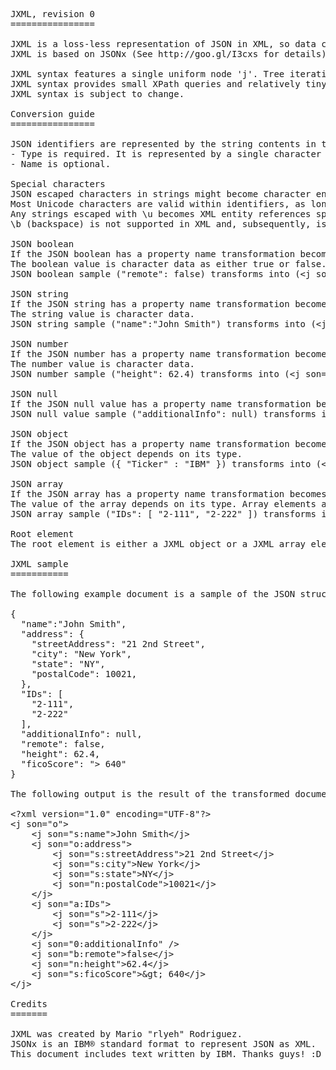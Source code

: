 <pre>
JXML, revision 0
================

JXML is a loss-less representation of JSON in XML, so data can be reused with XML tools.
JXML is based on JSONx (See http://goo.gl/I3cxs for details). 

JXML syntax features a single uniform node 'j'. Tree iteration through XPath indices is possible.
JXML syntax provides small XPath queries and relatively tiny XML files. 
JXML syntax is subject to change.

Conversion guide
================

JSON identifiers are represented by the string contents in the type:name attribute.
- Type is required. It is represented by a single character (see below). 
- Name is optional. 

Special characters
JSON escaped characters in strings might become character entity references. 
Most Unicode characters are valid within identifiers, as long as they are properly escaped (for example, \unnnn). 
Any strings escaped with \u becomes XML entity references specified in decimal. 
\b (backspace) is not supported in XML and, subsequently, is not supported in JXML.

JSON boolean
If the JSON boolean has a property name transformation becomes &lt;j son="b:name"&gt;&lt;/j&gt;, else becomes &lt;j son="b"&gt;&lt;/j&gt;. 
The boolean value is character data as either true or false.
JSON boolean sample ("remote": false) transforms into (&lt;j son="b:remote"&gt;false&lt;/j&gt;)

JSON string
If the JSON string has a property name transformation becomes &lt;j son="s:name"&gt;&lt;/j&gt;, else becomes &lt;j son="s"&gt;&lt;/j&gt;. 
The string value is character data. 
JSON string sample ("name":"John Smith") transforms into (&lt;j son="s:name"&gt;John Smith&lt;/j&gt;)

JSON number
If the JSON number has a property name transformation becomes &lt;j son="n:name"&gt;&lt;/j&gt;, else becomes &lt;j son="n"&gt;&lt;/j&gt;. 
The number value is character data. 
JSON number sample ("height": 62.4) transforms into (&lt;j son="n:height"&gt;62.4&lt;/j&gt;)

JSON null
If the JSON null value has a property name transformation becomes &lt;j son="0:name" /&gt;, else becomes &lt;j son="0" /&gt;. 
JSON null value sample ("additionalInfo": null) transforms into (&lt;j son="0:additionalInfo" /&gt;)

JSON object
If the JSON object has a property name transformation becomes &lt;j son="o:name"&gt;&lt;/j&gt;, else becomes &lt;j son="o"&gt;&lt;/j&gt;. 
The value of the object depends on its type. 
JSON object sample ({ "Ticker" : "IBM" }) transforms into (&lt;j son="o"&gt;&lt;j son="s:Ticker"&gt;IBM&lt;/j&gt;&lt;/j&gt;)

JSON array
If the JSON array has a property name transformation becomes &lt;j son="a:name"&gt;&lt;/j&gt;, else becomes &lt;j son="a"&gt;&lt;/j&gt;. 
The value of the array depends on its type. Array elements are ordered according to their document order. 
JSON array sample ("IDs": [ "2-111", "2-222" ]) transforms into (&lt;j son="a:IDs"&gt;&lt;j son="s"&gt;2-111&lt;/j&gt;&lt;j son="s"&gt;2-222&lt;/j&gt;&lt;/j&gt;)

Root element
The root element is either a JXML object or a JXML array element.

JXML sample
===========

The following example document is a sample of the JSON structure.

{
  "name":"John Smith",
  "address": {
    "streetAddress": "21 2nd Street",
    "city": "New York",
    "state": "NY",
    "postalCode": 10021,
  },
  "IDs": [
    "2-111",
    "2-222"
  ],
  "additionalInfo": null,
  "remote": false,
  "height": 62.4,
  "ficoScore": "&gt; 640"
}

The following output is the result of the transformed document to JXML.

&lt;?xml version="1.0" encoding="UTF-8"?&gt;
&lt;j son="o"&gt;
    &lt;j son="s:name"&gt;John Smith&lt;/j&gt;
    &lt;j son="o:address"&gt;
        &lt;j son="s:streetAddress"&gt;21 2nd Street&lt;/j&gt;
        &lt;j son="s:city"&gt;New York&lt;/j&gt;
        &lt;j son="s:state"&gt;NY&lt;/j&gt;
        &lt;j son="n:postalCode"&gt;10021&lt;/j&gt;
    &lt;/j&gt;
    &lt;j son="a:IDs"&gt;
        &lt;j son="s"&gt;2-111&lt;/j&gt;
        &lt;j son="s"&gt;2-222&lt;/j&gt;
    &lt;/j&gt;
    &lt;j son="0:additionalInfo" /&gt;
    &lt;j son="b:remote"&gt;false&lt;/j&gt;
    &lt;j son="n:height"&gt;62.4&lt;/j&gt;
    &lt;j son="s:ficoScore"&gt;&amp;gt; 640&lt;/j&gt;
&lt;/j&gt;

Credits
=======

JXML was created by Mario "rlyeh" Rodriguez.
JSONx is an IBM® standard format to represent JSON as XML.
This document includes text written by IBM. Thanks guys! :D
</pre>
